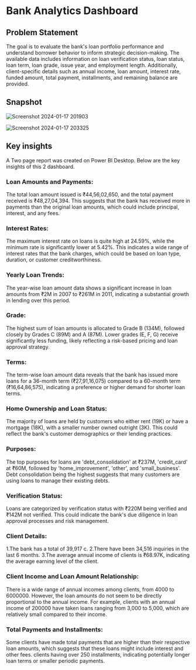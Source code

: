 # Bank Analytics Dashboard

## Problem Statement
The goal is to evaluate the bank's loan portfolio performance and understand borrower behavior to inform strategic decision-making. The available data includes information on loan verification status, loan status, loan term, loan grade, issue year, and employment length. Additionally, client-specific details such as annual income, loan amount, interest rate, funded amount, total payment, installments, and remaining balance are provided.

## Snapshot
![Screenshot 2024-01-17 201903](https://github.com/missrakhi/Bank-Analytics-Project/assets/154977141/ea78eda2-bb20-460f-8d8f-7503d61b0494)

![Screenshot 2024-01-17 203325](https://github.com/missrakhi/Bank-Analytics-Project/assets/154977141/3fc58097-40f7-44f6-bfa7-47d7c24e755c)


## Key insights
A Two page report was created on Power BI Desktop. Below are the key insights of this 2 dashboard.
### Loan Amounts and Payments: 
The total loan amount issued is ₹44,56,02,650, and the total payment received is ₹48,27,04,394. This suggests that the bank has received more in payments than the original loan amounts, which could include principal, interest, and any fees.
### Interest Rates: 
The maximum interest rate on loans is quite high at 24.59%, while the minimum rate is significantly lower at 5.42%. This indicates a wide range of interest rates that the bank charges, which could be based on loan type, duration, or customer creditworthiness.
### Yearly Loan Trends:
 The year-wise loan amount data shows a significant increase in loan amounts from ₹2M in 2007 to ₹261M in 2011, indicating a substantial growth in lending over this period.
### Grade: 
The highest sum of loan amounts is allocated to Grade B (134M), followed closely by Grades C (89M) and A (87M). Lower grades (E, F, G) receive significantly less funding, likely reflecting a risk-based pricing and loan approval strategy.
### Terms: 
The term-wise loan amount data reveals that the bank has issued more loans for a 36-month term (₹27,91,16,075) compared to a 60-month term (₹16,64,86,575), indicating a preference or higher demand for shorter loan terms.
### Home Ownership and Loan Status: 
The majority of loans are held by customers who either rent (19K) or have a mortgage (18K), with a smaller number owned outright (3K). This could reflect the bank's customer demographics or their lending practices.
### Purposes: 
The top purposes for loans are 'debt_consolidation' at ₹237M, 'credit_card' at ₹60M, followed by 'home_improvement', 'other', and 'small_business'. Debt consolidation being the highest suggests that many customers are using loans to manage their existing debts.
### Verification Status: 
Loans are categorized by verification status with ₹220M being verified and ₹142M not verified. This could indicate the bank's due diligence in loan approval processes and risk management.
### Client Details: 
1.The bank has a total of 39,917 c.
2.There have been 34,516 inquiries in the last 6 months.
3.The average annual income of clients is ₹68.97K, indicating the average earning level of the client.

### Client Income and Loan Amount Relationship: 
There is a wide range of annual incomes among clients, from 4000 to 6000000. However, the loan amounts do not seem to be directly proportional to the annual income. For example, clients with an annual income of 200000 have taken loans ranging from 3,000 to 5,000, which are relatively small compared to their income.
### Total Payments and Installments: 
Some clients have made total payments that are higher than their respective loan amounts, which suggests that these loans might include interest and other fees. clients having over 250 installments, indicating potentially longer loan terms or smaller periodic payments.







